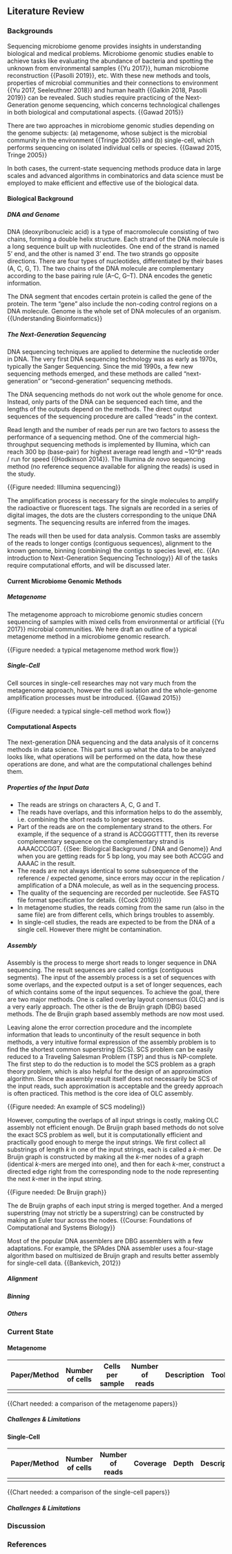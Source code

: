 ## Literature Review

### Backgrounds

Sequencing microbiome genome provides insights in understanding biological and medical problems. Microbiome genomic studies enable to achieve tasks like evaluating the abundance of bacteria and spotting the unknown from environmental samples {{Yu 2017}}, human microbiome reconstruction {{Pasolli 2019}}, etc. With these new methods and tools, properties of microbial communities and their connections to environment {{Yu 2017, Seeleuthner 2018}} and human health {{Galkin 2018, Pasolli 2019}} can be revealed. Such studies require practicing of the Next-Generation genome sequencing, which concerns technological challenges in both biological and computational aspects. {{Gawad 2015}}

There are two approaches in microbiome genomic studies depending on the genome subjects: (a) metagenome, whose subject is the microbial community in the environment {{Tringe 2005}} and  (b) single-cell, which performs sequencing on isolated individual cells or species. {{Gawad 2015, Tringe 2005}} 

In both cases, the current-state sequencing methods produce data in large scales and advanced algorithms in combinatorics and data science must be employed to make efficient and effective use of the biological data.

#### Biological Background

##### DNA and Genome

DNA (deoxyribonucleic acid) is a type of macromolecule consisting of two chains, forming a double helix structure. Each strand of the DNA molecule is a long sequence built up with nucleotides. One end of the strand is named 5’ end, and the other is named 3’ end. The two strands go opposite directions. There are four types of nucleotides, differentiated by their bases (A, C, G, T). The two chains of the DNA molecule are complementary according to the base pairing rule (A–C, G–T). DNA encodes the genetic information.

The DNA segment that encodes certain protein is called the gene of the protein. The term “gene” also include the non-coding control regions on a DNA molecule. Genome is the whole set of DNA molecules of an organism. {{Understanding Bioinformatics}}

##### The Next-Generation Sequencing

DNA sequencing techniques are applied to determine the nucleotide order in DNA. The very first DNA sequencing technology was as early as 1970s, typically the Sanger Sequencing. Since the mid 1990s, a few new sequencing methods emerged, and these methods are called “next-generation” or “second-generation” sequencing methods.

The DNA sequencing methods do not work out the whole genome for once. Instead, only parts of the DNA can be sequenced each time, and the lengths of the outputs depend on the methods. The direct output sequences of the sequencing procedure are called “reads” in the context.

Read length and the number of reads per run are two factors to assess the performance of a sequencing method. One of the commercial high-throughput sequencing methods is implemented by Illumina, which can reach 300 bp (base-pair) for highest average read length and ~10^9^ reads / run for speed {{Hodkinson 2014}}. The Illumina *de novo* sequencing method (no reference sequence available for aligning the reads) is used in the study. 

{{Figure needed: IIllumina sequencing}}

The amplification process is necessary for the single molecules to amplify the radioactive or fluorescent tags. The signals are recorded in a series of digital images, the dots are the clusters corresponding to the unique DNA segments. The sequencing results are inferred from the images.

The reads will then be used for data analysis. Common tasks are assembly of the reads to longer contigs (contiguous sequences), alignment to the known genome, binning (combining) the contigs to species level, etc. {{An introduction to Next-Generation Sequencing Technology}} All of the tasks require computational efforts, and will be discussed later.


#### Current Microbiome Genomic Methods

##### Metagenome

The metagenome approach to microbiome genomic studies concern sequencing of samples with mixed cells from environmental or artificial {{Yu 2017}} microbial communities. We here draft an outline of a typical metagenome method in a microbiome genomic research.

{{Figure needed: a typical metagenome method work flow}}

##### Single-Cell

Cell sources in single-cell researches may not vary much from the metagenome approach, however the cell isolation and the whole-genome amplification processes must be introduced. {{Gawad 2015}}

{{Figure needed: a typical single-cell method work flow}}

#### Computational Aspects

The next-generation DNA sequencing and the data analysis of it concerns methods in data science. This part sums up what the data to be analyzed looks like, what operations will be performed on the data, how these operations are done, and what are the computational challenges behind them.

##### Properties of the Input Data

* The reads are strings on characters A, C, G and T.
* The reads have overlaps, and this information helps to do the assembly, i.e. combining the short reads to longer sequences.
* Part of the reads are on the complementary strand to the others. For example, if the sequence of a strand is ACCGGGTTTT, then its reverse complementary sequence on the complementary strand is AAAACCCGGT. {{See: Biological Background / DNA and Genome}} And when you are getting reads for 5 bp long, you may see both ACCGG and AAAAC in the result.
* The reads are not always identical to some subsequence of the reference / expected genome, since errors may occur in the replication / amplification of a DNA molecule, as well as in the sequencing process.
* The quality of the sequencing are recorded per nucleotide. See FASTQ file format specification for details. {{Cock 2010}}}
* In metagenome studies, the reads coming from the same run (also in the same file) are from different cells, which brings troubles to assembly. 
* In single-cell studies, the reads are expected to be from the DNA of a single cell. However there might be contamination.

##### Assembly

Assembly is the process to merge short reads to longer sequence in DNA sequencing. The result sequences are called contigs (contiguous segments). The input of the assembly process is a set of sequences with some overlaps, and the expected output is a set of longer sequences, each of which contains some of the input sequences. To achieve the goal, there are two major methods. One is called overlay layout consensus (OLC) and is a very early approach. The other is the de Bruijn graph (DBG) based methods. The de Brujin graph based assembly methods are now most used.

Leaving alone the error correction procedure and the incomplete information that leads to uncontinuity of the result sequence in both methods, a very intuitive formal expression of the assembly problem is to find the shortest common superstring (SCS). SCS problem can be easily reduced to a Traveling Salesman Problem (TSP) and thus is NP-complete. The first step to do the reduction is to model the SCS problem as a graph theory problem, which is also helpful for the design of an approximation algorithm. Since the assembly result itself does not necessarily be SCS of the input reads, such approximation is acceptable and the greedy approach is often practiced. This method is the core idea of OLC assembly.

{{Figure needed: An example of SCS modeling}}

However, computing the overlaps of all input strings is costly, making OLC assembly not efficient enough. De Bruijn graph based methods do not solve the exact SCS problem as well, but it is computationally efficient and practically good enough to merge the input strings. We first collect all substrings of length $k$ in one of the input strings, each is called a $k$-mer. De Bruijn graph is constructed by making all the $k$-mer nodes of a graph (identical $k$-mers are merged into one), and then for each $k$-mer, construct a directed edge right from the corresponding node to the node representing the next $k$-mer in the input string.

{{Figure needed: De Bruijn graph}}

The de Bruijn graphs of each input string is merged together. And a merged superstring (may not strictly be a superstring) can be constructed by making an Euler tour across the nodes. {{Course: Foundations of Computational and Systems Biology}}

Most of the popular DNA assemblers are DBG assemblers with a few adaptations. For example, the SPAdes DNA assembler uses a four-stage algorithm based on multisized de Bruijn graph and results better assembly for single-cell data. {{Bankevich, 2012}}

##### Alignment



##### Binning



##### Others




### Current State

#### Metagenome

| Paper/Method | Number of cells | Cells per sample | Number of reads | Description | Tools |
| ------------ | --------------- | ---------------- | --------------- | ----------- | ----- |
|              |                 |                  |                 |             |       |

{{Chart needed: a comparison of the metagenome papers}}

##### Challenges & Limitations

#### Single-Cell

| Paper/Method | Number of cells | Number of reads | Coverage | Depth | Description | Tools |
| ------------ | --------------- | --------------- | -------- | ----- | ----------- | ----- |
|              |                 |                 |          |       |             |       |

{{Chart needed: a comparison of the single-cell papers}}

##### Challenges & Limitations

### Discussion



### References



